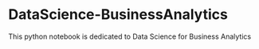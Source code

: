 # DataScience-BusinessAnalytics
This python notebook is dedicated to Data Science for Business Analytics
